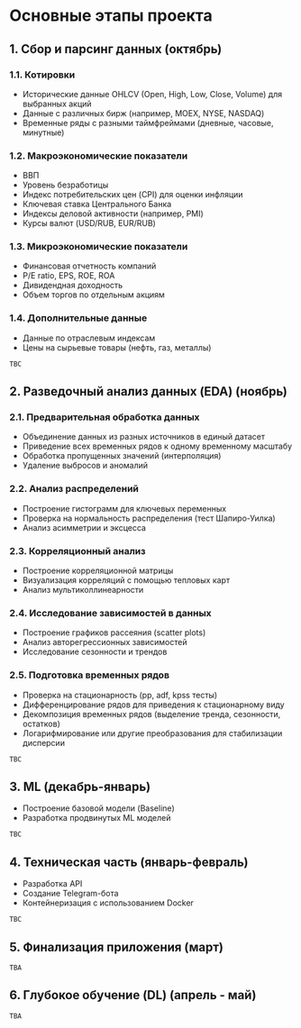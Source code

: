 # Основные этапы проекта

## 1. Сбор и парсинг данных (октябрь)

### 1.1. Котировки
- Исторические данные OHLCV (Open, High, Low, Close, Volume) для выбранных акций
- Данные с различных бирж (например, MOEX, NYSE, NASDAQ)
- Временные ряды с разными таймфреймами (дневные, часовые, минутные)

### 1.2. Макроэкономические показатели
- ВВП
- Уровень безработицы
- Индекс потребительских цен (CPI) для оценки инфляции
- Ключевая ставка Центрального Банка
- Индексы деловой активности (например, PMI)
- Курсы валют (USD/RUB, EUR/RUB)


### 1.3. Микроэкономические показатели
- Финансовая отчетность компаний
- P/E ratio, EPS, ROE, ROA
- Дивидендная доходность
- Объем торгов по отдельным акциям

### 1.4. Дополнительные данные
- Данные по отраслевым индексам
- Цены на сырьевые товары (нефть, газ, металлы)

`TBC`

## 2. Разведочный анализ данных (EDA) (ноябрь)

### 2.1. Предварительная обработка данных
- Объединение данных из разных источников в единый датасет
- Приведение всех временных рядов к одному временному масштабу
- Обработка пропущенных значений (интерполяция)
- Удаление выбросов и аномалий

### 2.2. Анализ распределений
- Построение гистограмм для ключевых переменных
- Проверка на нормальность распределения (тест Шапиро-Уилка)
- Анализ асимметрии и эксцесса

### 2.3. Корреляционный анализ
- Построение корреляционной матрицы
- Визуализация корреляций с помощью тепловых карт
- Анализ мультиколлинеарности

### 2.4. Исследование зависимостей в данных
- Построение графиков рассеяния (scatter plots)
- Анализ авторегрессионных зависимостей
- Исследование сезонности и трендов

### 2.5. Подготовка временных рядов
- Проверка на стационарность (pp, adf, kpss тесты)
- Дифференцирование рядов для приведения к стационарному виду
- Декомпозиция временных рядов (выделение тренда, сезонности, остатков)
- Логарифмирование или другие преобразования для стабилизации дисперсии

`TBC`

## 3. ML (декабрь-январь)
- Построение базовой модели (Baseline)
- Разработка продвинутых ML моделей

`TBC`

## 4. Техническая часть (январь-февраль)
- Разработка API
- Создание Telegram-бота
- Контейнеризация с использованием Docker

`TBC`

## 5. Финализация приложения (март)
`TBA`

## 6. Глубокое обучение (DL) (апрель - май)
`TBA`